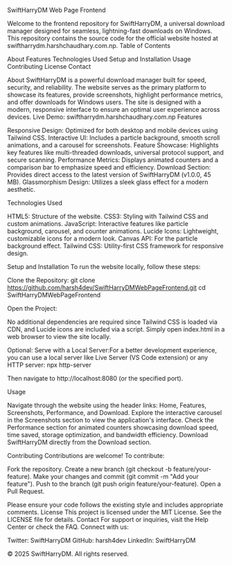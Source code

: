 SwiftHarryDM Web Page Frontend

Welcome to the frontend repository for SwiftHarryDM, a universal download manager designed for seamless, lightning-fast downloads on Windows. This repository contains the source code for the official website hosted at swiftharrydm.harshchaudhary.com.np.
Table of Contents

About
Features
Technologies Used
Setup and Installation
Usage
Contributing
License
Contact

About
SwiftHarryDM is a powerful download manager built for speed, security, and reliability. The website serves as the primary platform to showcase its features, provide screenshots, highlight performance metrics, and offer downloads for Windows users. The site is designed with a modern, responsive interface to ensure an optimal user experience across devices.
Live Demo: swiftharrydm.harshchaudhary.com.np
Features

Responsive Design: Optimized for both desktop and mobile devices using Tailwind CSS.
Interactive UI: Includes a particle background, smooth scroll animations, and a carousel for screenshots.
Feature Showcase: Highlights key features like multi-threaded downloads, universal protocol support, and secure scanning.
Performance Metrics: Displays animated counters and a comparison bar to emphasize speed and efficiency.
Download Section: Provides direct access to the latest version of SwiftHarryDM (v1.0.0, 45 MB).
Glassmorphism Design: Utilizes a sleek glass effect for a modern aesthetic.

Technologies Used

HTML5: Structure of the website.
CSS3: Styling with Tailwind CSS and custom animations.
JavaScript: Interactive features like particle background, carousel, and counter animations.
Lucide Icons: Lightweight, customizable icons for a modern look.
Canvas API: For the particle background effect.
Tailwind CSS: Utility-first CSS framework for responsive design.

Setup and Installation
To run the website locally, follow these steps:

Clone the Repository:
git clone https://github.com/harsh4dev/SwiftHarryDMWebPageFrontend.git
cd SwiftHarryDMWebPageFrontend


Open the Project:

No additional dependencies are required since Tailwind CSS is loaded via CDN, and Lucide icons are included via a script.
Simply open index.html in a web browser to view the site locally.


Optional: Serve with a Local Server:For a better development experience, you can use a local server like Live Server (VS Code extension) or any HTTP server:
npx http-server

Then navigate to http://localhost:8080 (or the specified port).


Usage

Navigate through the website using the header links: Home, Features, Screenshots, Performance, and Download.
Explore the interactive carousel in the Screenshots section to view the application's interface.
Check the Performance section for animated counters showcasing download speed, time saved, storage optimization, and bandwidth efficiency.
Download SwiftHarryDM directly from the Download section.

Contributing
Contributions are welcome! To contribute:

Fork the repository.
Create a new branch (git checkout -b feature/your-feature).
Make your changes and commit (git commit -m "Add your feature").
Push to the branch (git push origin feature/your-feature).
Open a Pull Request.

Please ensure your code follows the existing style and includes appropriate comments.
License
This project is licensed under the MIT License. See the LICENSE file for details.
Contact
For support or inquiries, visit the Help Center or check the FAQ.
Connect with us:

Twitter: SwiftHarryDM
GitHub: harsh4dev
LinkedIn: SwiftHarryDM


© 2025 SwiftHarryDM. All rights reserved.